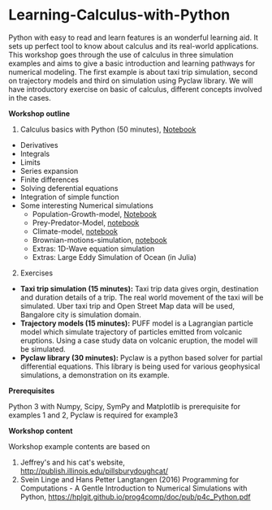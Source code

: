 # Learning-Calculus-with-Python

Python with easy to read and learn features is an wonderful learning aid. It sets up perfect tool to know about calculus and its real-world applications. This workshop goes through the use of calculus in three simulation examples and aims to give a basic introduction and learning pathways for numerical modeling.  The first example is about taxi trip simulation, second on trajectory models and third on simulation using Pyclaw library. We will have introductory exercise on basic of calculus, different concepts involved in the cases.  

**Workshop outline**

1. Calculus basics with Python (50 minutes), [Notebook](https://github.com/nishadhka/Learning-Calculus-with-Python/blob/master/introduction/Calculus-Differentiation-Integration.ipynb)
  * Derivatives
  * Integrals
  * Limits
  * Series expansion
  * Finite differences
  * Solving deferential equations
  * Integration of simple function
  * Some interesting Numerical simulations 
     * Population-Growth-model, [Notebook](https://github.com/nishadhka/Learning-Calculus-with-Python/blob/master/introduction/Population-Growth-model.ipynb)
     * Prey-Predator-Model, [notebook](https://github.com/nishadhka/Learning-Calculus-with-Python/blob/master/introduction/Prey-Predator-Model.ipynb)
     * Climate-model, [notebook](https://github.com/nishadhka/Learning-Calculus-with-Python/blob/master/introduction/Climate-model.ipynb)
     * Brownian-motions-simulation, [notebook](https://github.com/nishadhka/Learning-Calculus-with-Python/blob/master/introduction/Brownian-motions-simulation.ipynb)
     * Extras: 1D-Wave equation simulation
     * Extras: Large Eddy Simulation of Ocean (in Julia)
 
2. Exercises
* **Taxi trip simulation (15 minutes):**
Taxi trip data gives orgin, destination and duration details of a trip. The real world movement of the taxi will be simulated. Uber taxi trip and Open Street Map data will be used, Bangalore city is simulation domain.       
* **Trajectory models (15 minutes):**
PUFF model is a Lagrangian particle model which simulate trajectory of particles emitted from volcanic eruptions. Using a case study data on volcanic eruption, the model will be simulated.
* **Pyclaw library (30 minutes):**
Pyclaw is a python based solver for partial differential equations. This library is being used for various geophysical simulations, a demonstration on its example.


**Prerequisites**

Python 3 with Numpy, Scipy, SymPy and Matplotlib is prerequisite for examples 1 and 2, Pyclaw is required for example3


**Workshop content**

Workshop example contents are based on 

1. Jeffrey's and his cat's website, http://publish.illinois.edu/pillsburydoughcat/
2. Svein Linge and Hans Petter Langtangen (2016) Programming for Computations - A Gentle Introduction to Numerical Simulations with Python, https://hplgit.github.io/prog4comp/doc/pub/p4c_Python.pdf

